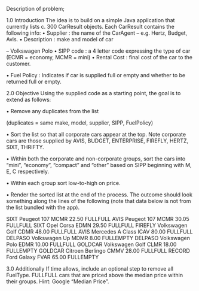 Description of problem;

1.0 Introduction The idea is to build on a simple Java application that currently lists
 c. 300 CarResult objects. Each CarResult contains the following info: • Supplier : the 
 name of the CarAgent – e.g. Hertz, Budget, Avis. • Description : make and model of car 
 
 – Volkswagen Polo • SIPP code : a 4 letter code expressing the type of car 
 (ECMR = economy, MCMR = mini) • Rental Cost : final cost of the car to the customer. 
 
 • Fuel Policy : Indicates if car is supplied full or empty and whether to be returned full or empty.
  
2.0 Objective Using the supplied code as a starting point, the goal is to extend as follows: 

• Remove any duplicates from the list 

(duplicates = same make, model, supplier, SIPP, FuelPolicy)
 
 • Sort the list so that all corporate cars appear at the top. 
   Note corporate cars are those supplied by AVIS, BUDGET, ENTERPRISE, FIREFLY, HERTZ, SIXT, THRIFTY.
    
 • Within both the corporate and non-corporate groups, sort the cars into “mini”, “economy”, “compact” and “other” based on SIPP beginning with M, E, C respectively.
  
 • Within each group sort low-to-high on price. 
 
 • Render the sorted list at the end of the process.
   The outcome should look something along the lines of the following 
   (note that data below is not from the list bundled with the app). 
   
   SIXT Peugeot 107 MCMR 22.50 FULLFULL 
   AVIS Peugeot 107 MCMR 30.05 FULLFULL 
   SIXT Opel Corsa EDMN 29.50 FULLFULL 
   FIREFLY Volkswagen Golf CDMR 48.00 FULLFULL 
   AVIS Mercedes A Class ICAV 80.00 FULLFULL 
   DELPASO Volkswagen Up MDMR 8.00 FULLEMPTY 
   DELPASO Volkswagen Polo EDMR 10.00 FULLFULL 
   GOLDCAR Volkswagen Golf CLMR 18.00 FULLEMPTY 
   GOLDCAR Citroen Berlingo CMMV 28.00 FULLFULL 
   RECORD Ford Galaxy FVAR 65.00 FULLEMPTY 

3.0 Additionally If time allows, include an optional step to remove all FuelType.
    FULLFULL cars that are priced above the median price within their groups. Hint: Google “Median Price”. 